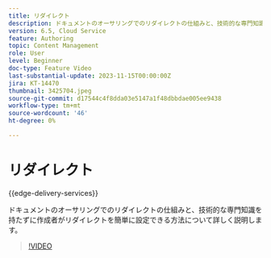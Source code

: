 ```yaml
---
title: リダイレクト
description: ドキュメントのオーサリングでのリダイレクトの仕組みと、技術的な専門知識を持たずに作成者がリダイレクトを簡単に設定できる方法について詳しく説明します。
version: 6.5, Cloud Service
feature: Authoring
topic: Content Management
role: User
level: Beginner
doc-type: Feature Video
last-substantial-update: 2023-11-15T00:00:00Z
jira: KT-14470
thumbnail: 3425704.jpeg
source-git-commit: d17544c4f8dda03e5147a1f48dbbdae005ee9438
workflow-type: tm+mt
source-wordcount: '46'
ht-degree: 0%

---
```



# リダイレクト

{{edge-delivery-services}}

ドキュメントのオーサリングでのリダイレクトの仕組みと、技術的な専門知識を持たずに作成者がリダイレクトを簡単に設定できる方法について詳しく説明します。

>[!VIDEO](https://video.tv.adobe.com/v/3425704/?learn=on)

